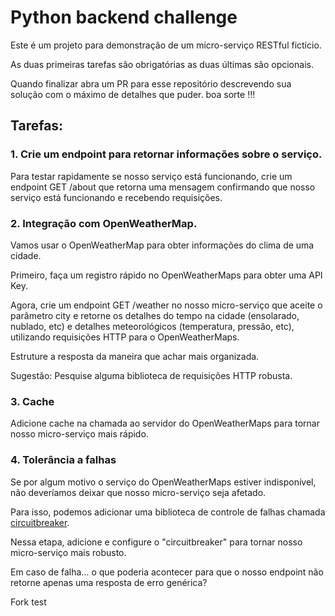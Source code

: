 # Python backend challenge

Este é um projeto para demonstração de um micro-serviço RESTful fictício.

As duas primeiras tarefas são obrigatórias as duas últimas são opcionais.

Quando finalizar abra um PR para esse repositório descrevendo sua solução com o máximo de detalhes que puder. boa sorte !!!

## Tarefas:

### 1. Crie um endpoint para retornar informações sobre o serviço.
Para testar rapidamente se nosso serviço está funcionando, crie um endpoint GET /about que retorna uma mensagem confirmando que nosso serviço está funcionando e recebendo requisições.

### 2. Integração com OpenWeatherMap.
Vamos usar o OpenWeatherMap para obter informações do clima de uma cidade.

Primeiro, faça um registro rápido no OpenWeatherMaps para obter uma API Key.

Agora, crie um endpoint GET /weather no nosso micro-serviço que aceite o parâmetro city e retorne os detalhes do tempo na cidade (ensolarado, nublado, etc) e detalhes meteorológicos (temperatura, pressão, etc), utilizando requisições HTTP para o OpenWeatherMaps.

Estruture a resposta da maneira que achar mais organizada.

Sugestão: Pesquise alguma biblioteca de requisições HTTP robusta.

### 3. Cache
Adicione cache na chamada ao servidor do OpenWeatherMaps para tornar nosso micro-serviço mais rápido.

### 4. Tolerância a falhas
Se por algum motivo o serviço do OpenWeatherMaps estiver indisponível, não deveríamos deixar que nosso micro-serviço seja afetado.

Para isso, podemos adicionar uma biblioteca de controle de falhas chamada [circuitbreaker](https://pypi.org/project/circuitbreaker/).

Nessa etapa, adicione e configure o "circuitbreaker" para tornar nosso micro-serviço mais robusto.

Em caso de falha... o que poderia acontecer para que o nosso endpoint não retorne apenas uma resposta de erro genérica?




Fork test
